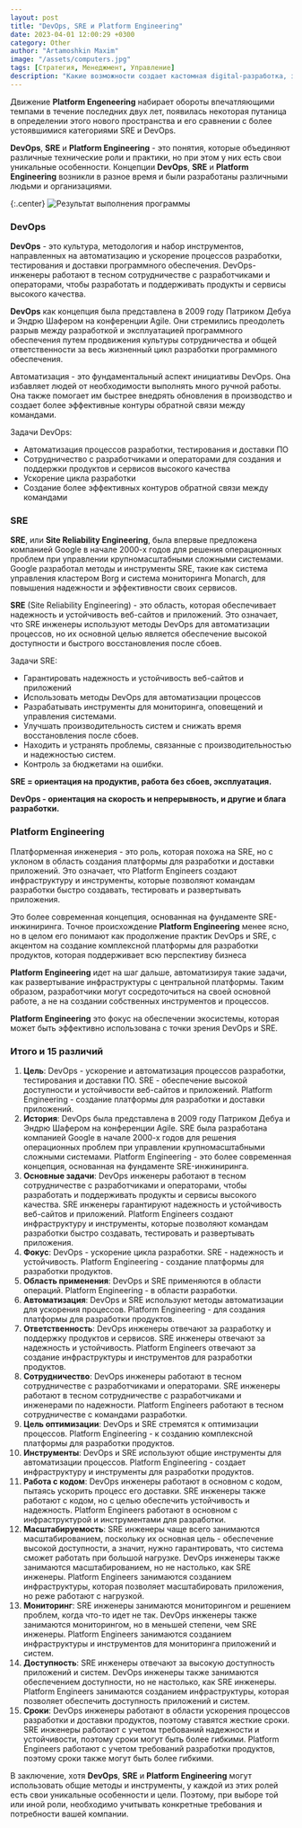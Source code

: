 ```yaml
---
layout: post
title: "DevOps, SRE и Platform Engineering"
date: 2023-04-01 12:00:29 +0300
category: Other
author: "Artamoshkin Maxim"
image: "/assets/computers.jpg"
tags: [Стратегия, Менеджмент, Управление]
description: "Какие возможности создает кастомная digital-разработка, зачем нужна дизайн-система, как вернуть деньги за создание цифровых сервисов, рассказывает Максим Артамошкин, руководитель отдела заказной разработки центра внедрения бизнес-систем «Инфосистемы Джет»"
---
```


Движение **Platform Engeneering** набирает обороты впечатляющими темпами в течение последних двух лет, появилась некоторая путаница в определении этого нового пространства и его сравнении с более устоявшимися категориями SRE и DevOps.

**DevOps**, **SRE** и **Platform Engineering** - это понятия, которые объединяют различные технические роли и практики, но при этом у них есть свои уникальные особенности. Концепции **DevOps**, **SRE** и **Platform Engineering** возникли в разное время и были разработаны различными людьми и организациями.
<!-- more -->

{:.center}
![Результат выполнения программы](https://blog.zverit.com/assets/SRE.devops.platform.png)

### DevOps

**DevOps** - это культура, методология и набор инструментов, направленных на автоматизацию и ускорение процессов разработки, тестирования и доставки программного обеспечения. DevOps-инженеры работают в тесном сотрудничестве с разработчиками и операторами, чтобы разработать и поддерживать продукты и сервисы высокого качества.

**DevOps** как концепция была представлена в 2009 году Патриком Дебуа и Эндрю Шафером на конференции Agile. Они стремились преодолеть разрыв между разработкой и эксплуатацией программного обеспечения путем продвижения культуры сотрудничества и общей ответственности за весь жизненный цикл разработки программного обеспечения.

Автоматизация - это фундаментальный аспект инициативы DevOps. Она избавляет людей от необходимости выполнять много ручной работы. Она также помогает им быстрее внедрять обновления в производство и создает более эффективные контуры обратной связи между командами.

Задачи DevOps:
- Автоматизация процессов разработки, тестирования и доставки ПО
- Сотрудничество с разработчиками и операторами для создания и поддержки продуктов и сервисов высокого качества
- Ускорение цикла разработки
- Создание более эффективных контуров обратной связи между командами

### SRE

**SRE**, или **Site Reliability Engineering**, была впервые предложена компанией Google в начале 2000-х годов для решения операционных проблем при управлении крупномасштабными сложными системами. Google разработал методы и инструменты SRE, такие как система управления кластером Borg и система мониторинга Monarch, для повышения надежности и эффективности своих сервисов.

**SRE** (Site Reliability Engineering) - это область, которая обеспечивает надежность и устойчивость веб-сайтов и приложений. Это означает, что SRE инженеры используют методы DevOps для автоматизации процессов, но их основной целью является обеспечение высокой доступности и быстрого восстановления после сбоев.

Задачи SRE:

- Гарантировать надежность и устойчивость веб-сайтов и приложений
- Использовать методы DevOps для автоматизации процессов
- Разрабатывать инструменты для мониторинга, оповещений и управления системами.
- Улучшать производительность систем и снижать время восстановления после сбоев.
- Находить и устранять проблемы, связанные с производительностью и надежностью систем.
- Контроль за бюджетами на ошибки.

**SRE = ориентация на продуктив, работа без сбоев, эксплуатация.**

**DevOps - ориентация на скорость и непрерывность, и другие и блага разработки.**

### Platform Engineering

Платформенная инженерия - это роль, которая похожа на SRE, но с уклоном в область создания платформы для разработки и доставки приложений. Это означает, что Platform Engineers создают инфраструктуру и инструменты, которые позволяют командам разработки быстро создавать, тестировать и развертывать приложения.

Это более современная концепция, основанная на фундаменте SRE-инжиниринга. Точное происхождение **Platform Engineering** менее ясно, но в целом его понимают как продолжение практик DevOps и SRE, с акцентом на создание комплексной платформы для разработки продуктов, которая поддерживает всю перспективу бизнеса

**Platform Engineering** идет на шаг дальше, автоматизируя такие задачи, как развертывание инфраструктуры с центральной платформы. Таким образом, разработчики могут сосредоточиться на своей основной работе, а не на создании собственных инструментов и процессов.

**Platform Engineering** это фокус на обеспечении экосистемы, которая может быть эффективно использована с точки зрения DevOps и SRE.

### Итого и 15 различий
1. **Цель**: DevOps - ускорение и автоматизация процессов разработки, тестирования и доставки ПО. SRE - обеспечение высокой доступности и устойчивости веб-сайтов и приложений. Platform Engineering - создание платформы для разработки и доставки приложений.
2. **История**: DevOps была представлена в 2009 году Патриком Дебуа и Эндрю Шафером на конференции Agile. SRE была разработана компанией Google в начале 2000-х годов для решения операционных проблем при управлении крупномасштабными сложными системами. Platform Engineering - это более современная концепция, основанная на фундаменте SRE-инжиниринга.
3. **Основные задачи**: DevOps инженеры работают в тесном сотрудничестве с разработчиками и операторами, чтобы разработать и поддерживать продукты и сервисы высокого качества. SRE инженеры гарантируют надежность и устойчивость веб-сайтов и приложений. Platform Engineers создают инфраструктуру и инструменты, которые позволяют командам разработки быстро создавать, тестировать и развертывать приложения.
4. **Фокус**: DevOps - ускорение цикла разработки. SRE - надежность и устойчивость. Platform Engineering - создание платформы для разработки продуктов.
5. **Область применения**: DevOps и SRE применяются в области операций. Platform Engineering - в области разработки.
6. **Автоматизация**: DevOps и SRE используют методы автоматизации для ускорения процессов. Platform Engineering - для создания платформы для разработки продуктов.
7. **Ответственность**: DevOps инженеры отвечают за разработку и поддержку продуктов и сервисов. SRE инженеры отвечают за надежность и устойчивость. Platform Engineers отвечают за создание инфраструктуры и инструментов для разработки продуктов.
8. **Сотрудничество**: DevOps инженеры работают в тесном сотрудничестве с разработчиками и операторами. SRE инженеры работают в тесном сотрудничестве с разработчиками и инженерами по надежности. Platform Engineers работают в тесном сотрудничестве с командами разработки.
9. **Цель оптимизации**: DevOps и SRE стремятся к оптимизации процессов. Platform Engineering - к созданию комплексной платформы для разработки продуктов.
10. **Инструменты**: DevOps и SRE используют общие инструменты для автоматизации процессов. Platform Engineering - создает инфраструктуру и инструменты для разработки продуктов.
11. **Работа с кодом**: DevOps инженеры работают в основном с кодом, пытаясь ускорить процесс его доставки. SRE инженеры также работают с кодом, но с целью обеспечить устойчивость и надежность. Platform Engineers работают в основном с инфраструктурой и инструментами для разработки.
12. **Масштабируемость**: SRE инженеры чаще всего занимаются масштабированием, поскольку их основная цель - обеспечение высокой доступности, а значит, нужно гарантировать, что система сможет работать при большой нагрузке. DevOps инженеры также занимаются масштабированием, но не настолько, как SRE инженеры. Platform Engineers занимаются созданием инфраструктуры, которая позволяет масштабировать приложения, но реже работают с нагрузкой.
13. **Мониторинг**: SRE инженеры занимаются мониторингом и решением проблем, когда что-то идет не так. DevOps инженеры также занимаются мониторингом, но в меньшей степени, чем SRE инженеры. Platform Engineers занимаются созданием инфраструктуры и инструментов для мониторинга приложений и систем.
14. **Доступность**: SRE инженеры отвечают за высокую доступность приложений и систем. DevOps инженеры также занимаются обеспечением доступности, но не настолько, как SRE инженеры. Platform Engineers занимаются созданием инфраструктуры, которая позволяет обеспечить доступность приложений и систем.
15. **Сроки**: DevOps инженеры работают в области ускорения процессов разработки и доставки продуктов, поэтому ставятся жесткие сроки. SRE инженеры работают с учетом требований надежности и устойчивости, поэтому сроки могут быть более гибкими. Platform Engineers работают с учетом требований разработки продуктов, поэтому сроки также могут быть более гибкими.

В заключение, хотя **DevOps**, **SRE** и **Platform Engineering** могут использовать общие методы и инструменты, у каждой из этих ролей есть свои уникальные особенности и цели. Поэтому, при выборе той или иной роли, необходимо учитывать конкретные требования и потребности вашей компании.